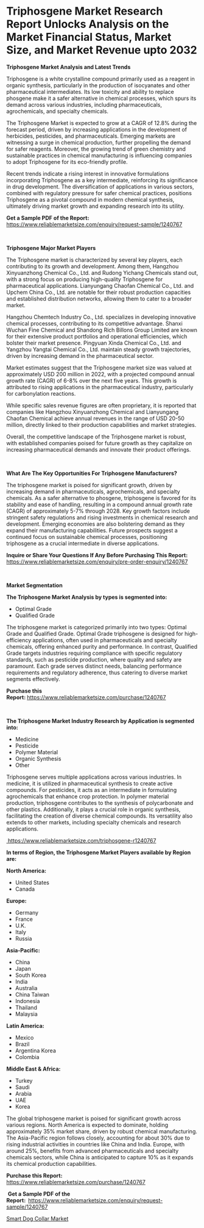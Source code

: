 <p><h1>Triphosgene Market Research Report Unlocks Analysis on the Market Financial Status, Market Size, and Market Revenue upto 2032</h1></p><p><strong>Triphosgene Market Analysis and Latest Trends</strong></p>
<p><p>Triphosgene is a white crystalline compound primarily used as a reagent in organic synthesis, particularly in the production of isocyanates and other pharmaceutical intermediates. Its low toxicity and ability to replace phosgene make it a safer alternative in chemical processes, which spurs its demand across various industries, including pharmaceuticals, agrochemicals, and specialty chemicals.</p><p>The Triphosgene Market is expected to grow at a CAGR of 12.8% during the forecast period, driven by increasing applications in the development of herbicides, pesticides, and pharmaceuticals. Emerging markets are witnessing a surge in chemical production, further propelling the demand for safer reagents. Moreover, the growing trend of green chemistry and sustainable practices in chemical manufacturing is influencing companies to adopt Triphosgene for its eco-friendly profile.</p><p>Recent trends indicate a rising interest in innovative formulations incorporating Triphosgene as a key intermediate, reinforcing its significance in drug development. The diversification of applications in various sectors, combined with regulatory pressure for safer chemical practices, positions Triphosgene as a pivotal compound in modern chemical synthesis, ultimately driving market growth and expanding research into its utility.</p></p>
<p><strong>Get a Sample PDF of the Report:&nbsp;</strong> <a href="https://www.reliablemarketsize.com/enquiry/request-sample/1240767?utm_campaign=3365&utm_medium=2&utm_source=Github&utm_content=ia&utm_term=05042025&utm_id=triphosgene">https://www.reliablemarketsize.com/enquiry/request-sample/1240767</a></p>
<p>&nbsp;</p>
<p><strong>Triphosgene Major Market Players</strong></p>
<p><p>The Triphosgene market is characterized by several key players, each contributing to its growth and development. Among them, Hangzhou Xinyuanzhong Chemical Co., Ltd. and Rudong Yichang Chemicals stand out, with a strong focus on producing high-quality Triphosgene for pharmaceutical applications. Lianyungang Chaofan Chemical Co., Ltd. and Upchem China Co., Ltd. are notable for their robust production capacities and established distribution networks, allowing them to cater to a broader market.</p><p>Hangzhou Chemtech Industry Co., Ltd. specializes in developing innovative chemical processes, contributing to its competitive advantage. Shanxi Wuchan Fine Chemical and Shandong Rich Billons Group Limited are known for their extensive product portfolios and operational efficiencies, which bolster their market presence. Pingyuan Xinda Chemical Co., Ltd. and Yangzhou Yangtai Chemical Co., Ltd. maintain steady growth trajectories, driven by increasing demand in the pharmaceutical sector.</p><p>Market estimates suggest that the Triphosgene market size was valued at approximately USD 200 million in 2022, with a projected compound annual growth rate (CAGR) of 6-8% over the next five years. This growth is attributed to rising applications in the pharmaceutical industry, particularly for carbonylation reactions.</p><p>While specific sales revenue figures are often proprietary, it is reported that companies like Hangzhou Xinyuanzhong Chemical and Lianyungang Chaofan Chemical achieve annual revenues in the range of USD 20-50 million, directly linked to their production capabilities and market strategies.</p><p>Overall, the competitive landscape of the Triphosgene market is robust, with established companies poised for future growth as they capitalize on increasing pharmaceutical demands and innovate their product offerings.</p></p>
<p>&nbsp;</p>
<p><strong>What Are The Key Opportunities For Triphosgene Manufacturers?</strong></p>
<p><p>The triphosgene market is poised for significant growth, driven by increasing demand in pharmaceuticals, agrochemicals, and specialty chemicals. As a safer alternative to phosgene, triphosgene is favored for its stability and ease of handling, resulting in a compound annual growth rate (CAGR) of approximately 5-7% through 2028. Key growth factors include stringent safety regulations and rising investments in chemical research and development. Emerging economies are also bolstering demand as they expand their manufacturing capabilities. Future prospects suggest a continued focus on sustainable chemical processes, positioning triphosgene as a crucial intermediate in diverse applications.</p></p>
<p><strong>Inquire or Share Your Questions If Any Before Purchasing This Report:</strong> <a href="https://www.reliablemarketsize.com/enquiry/pre-order-enquiry/1240767?utm_campaign=3365&utm_medium=2&utm_source=Github&utm_content=ia&utm_term=05042025&utm_id=triphosgene">https://www.reliablemarketsize.com/enquiry/pre-order-enquiry/1240767</a></p>
<p>&nbsp;</p>
<p><strong>Market Segmentation</strong></p>
<p><strong>The Triphosgene Market Analysis by types is segmented into:</strong></p>
<p><ul><li>Optimal Grade</li><li>Qualified Grade</li></ul></p>
<p><p>The triphosgene market is categorized primarily into two types: Optimal Grade and Qualified Grade. Optimal Grade triphosgene is designed for high-efficiency applications, often used in pharmaceuticals and specialty chemicals, offering enhanced purity and performance. In contrast, Qualified Grade targets industries requiring compliance with specific regulatory standards, such as pesticide production, where quality and safety are paramount. Each grade serves distinct needs, balancing performance requirements and regulatory adherence, thus catering to diverse market segments effectively.</p></p>
<p><strong>Purchase this Report:&nbsp;</strong><a href="https://www.reliablemarketsize.com/purchase/1240767?utm_campaign=3365&utm_medium=2&utm_source=Github&utm_content=ia&utm_term=05042025&utm_id=triphosgene">https://www.reliablemarketsize.com/purchase/1240767</a></p>
<p>&nbsp;</p>
<p><strong>The Triphosgene Market Industry Research by Application is segmented into:</strong></p>
<p><ul><li>Medicine</li><li>Pesticide</li><li>Polymer Material</li><li>Organic Synthesis</li><li>Other</li></ul></p>
<p><p>Triphosgene serves multiple applications across various industries. In medicine, it is utilized in pharmaceutical synthesis to create active compounds. For pesticides, it acts as an intermediate in formulating agrochemicals that enhance crop protection. In polymer material production, triphosgene contributes to the synthesis of polycarbonate and other plastics. Additionally, it plays a crucial role in organic synthesis, facilitating the creation of diverse chemical compounds. Its versatility also extends to other markets, including specialty chemicals and research applications.</p></p>
<p><a href="https://www.reliablemarketsize.com/triphosgene-r1240767?utm_campaign=3365&utm_medium=2&utm_source=Github&utm_content=ia&utm_term=05042025&utm_id=triphosgene">&nbsp;https://www.reliablemarketsize.com/triphosgene-r1240767</a></p>
<p><strong>In terms of Region, the Triphosgene Market Players available by Region are:</strong></p>
<p>
    <p> <strong> North America: </strong>
        <ul>
            <li>United States</li>
            <li>Canada</li>
        </ul>
        </p> 
    <p> <strong> Europe: </strong>
        <ul>
            <li>Germany</li>
            <li>France</li>
            <li>U.K.</li>
            <li>Italy</li>
            <li>Russia</li>
        </ul>
        </p> 
    <p> <strong> Asia-Pacific: </strong>
        <ul>
            <li>China</li>
            <li>Japan</li>
            <li>South Korea</li>
            <li>India</li>
            <li>Australia</li>
            <li>China Taiwan</li>
            <li>Indonesia</li>
            <li>Thailand</li>
            <li>Malaysia</li>
        </ul>
        </p> 
    <p> <strong> Latin America: </strong>
        <ul>
            <li>Mexico</li>
            <li>Brazil</li>
            <li>Argentina Korea</li>
            <li>Colombia</li>
        </ul>
        </p> 
    <p> <strong> Middle East & Africa: </strong>
        <ul>
            <li>Turkey</li>
            <li>Saudi</li>
            <li>Arabia</li>
            <li>UAE</li>
            <li>Korea</li>
        </ul>
    </p>
    </p>
<p><p>The global triphosgene market is poised for significant growth across various regions. North America is expected to dominate, holding approximately 35% market share, driven by robust chemical manufacturing. The Asia-Pacific region follows closely, accounting for about 30% due to rising industrial activities in countries like China and India. Europe, with around 25%, benefits from advanced pharmaceuticals and specialty chemicals sectors, while China is anticipated to capture 10% as it expands its chemical production capabilities.</p></p>
<p><strong>Purchase this Report: </strong><a href="https://www.reliablemarketsize.com/purchase/1240767?utm_campaign=3365&utm_medium=2&utm_source=Github&utm_content=ia&utm_term=05042025&utm_id=triphosgene">https://www.reliablemarketsize.com/purchase/1240767</a></p>
<p>&nbsp;<strong>Get a Sample PDF of the Report:&nbsp;&nbsp;</strong><a href="https://www.reliablemarketsize.com/enquiry/request-sample/1240767?utm_campaign=3365&utm_medium=2&utm_source=Github&utm_content=ia&utm_term=05042025&utm_id=triphosgene">https://www.reliablemarketsize.com/enquiry/request-sample/1240767</a></p>
<p><strong></strong></p>
<p><p><a href="https://github.com/fraryatena85/Market-Research-Report-List-1/blob/main/smart-dog-collar-market.md?utm_campaign=3365&utm_medium=2&utm_source=Github&utm_content=ia&utm_term=05042025&utm_id=triphosgene">Smart Dog Collar Market</a></p></p>